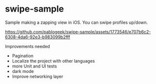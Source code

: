 # swipe-sample

Sample making a zapping view in iOS. You can swipe profiles up/down.

https://github.com/pablogeek/swipe-sample/assets/1773546/e707b6c2-6308-4da6-92e3-b983099b2fff

Improvements needed

- Pagination
- Localize the project with other languages
- more Unit and UI tests
- dark mode
- Improve networking layer
